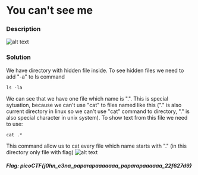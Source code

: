 # You can't see me

### Description
![alt text]()

### Solution

We have directory with hidden file inside. To see hidden files we need to add "-a" to ls command
```unix
ls -la
```

We can see that we have one file which name is ".". This is special sytuation, because we can't use "cat" to files named like this
("." is also current directory in linux so we can't use "cat" command to directory, "." is also special character in unix system).
To show text from this file we need to use:
```unix
cat .*
```

This command allow us to cat every file which name starts with "." (in this directory only file with flag)
![alt text]()

#### *Flag: picoCTF{j0hn_c3na_paparapaaaaaaa_paparapaaaaaa_22f627d9}*
